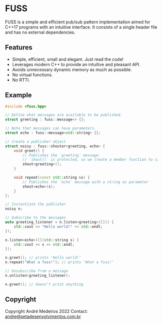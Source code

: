 # FUSS

FUSS is a simple and efficient pub/sub pattern implementation aimed for C++17 programs with an intuitive interface. 
It consists of a single header file and has no external dependencies.

## Features

- Simple, efficient, small and elegant. Just read the code!
- Leverages modern C++ to provide an intuitive and pleasant API.
- Avoids unnecessary dynamic memory as much as possible.
- No virtual functions. 
- No RTTI. 

## Example

```C++
#include <fuss.hpp>

// Define what messages are available to be published.
struct greeting : fuss::message<> {};

// Note that messages can have parameters.
struct echo : fuss::message<std::string> {};

// Create a publisher object
struct noisy : fuss::shouter<greeting, echo> {
    void greet() {
        // Publishes the `greeting` message.
        // `shout()` is protected, so we create a member function to call it
        shout<greeting>();
    }

    void repeat(const std::string &s) {
        // Publishes the `echo` message with a string as parameter
        shout<echo>(s);
    }
};

// Instantiate the publisher
noisy n;

// Subscribe to the messages
auto greeting_listener = n.listen<greeting>([]() {  
    std::cout << "Hello world!" << std::endl;
});

n.listen<echo>([](std::string s) {
    std::cout << s << std::endl;
});

n.greet(); // prints 'Hello world!'
n.repeat("What a fuss!"); // prints 'What a fuss!'

// Unsubscribe from a message
n.unlisten(greeting_listener);

n.greet(); // doesn't print anything

```

## Copyright

Copyright André Medeiros 2022
Contact: andre@setadesenvolvimentos.com.br